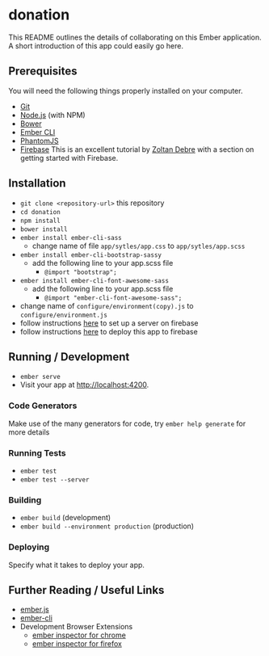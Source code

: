 # donation

This README outlines the details of collaborating on this Ember application.
A short introduction of this app could easily go here.

## Prerequisites

You will need the following things properly installed on your computer.

* [Git](https://git-scm.com/)
* [Node.js](https://nodejs.org/) (with NPM)
* [Bower](https://bower.io/)
* [Ember CLI](https://ember-cli.com/)
* [PhantomJS](http://phantomjs.org/)
* [Firebase](http://yoember.com/#setup-a-server-on-firebase) This is an excellent tutorial by [Zoltan Debre](https://www.linkedin.com/in/zoltandebre) with a section on getting started with Firebase.

## Installation

* `git clone <repository-url>` this repository
* `cd donation`
* `npm install`
* `bower install`
* `ember install ember-cli-sass`
    - change name of file `app/sytles/app.css` to `app/sytles/app.scss`
* `ember install ember-cli-bootstrap-sassy`
    - add the following line to your app.scss file
        + `@import "bootstrap";`
* `ember install ember-cli-font-awesome-sass`
    - add the following line to your app.scss file
        + `@import "ember-cli-font-awesome-sass";`
* change name of `configure/environment(copy).js` to `configure/environment.js`
* follow instructions [here](http://yoember.com/#setup-a-server-on-firebase) to set up a server on firebase
* follow instructions [here](http://yoember.com/#deploy-your-app-using-firebase-hosting-service) to deploy this app to firebase

## Running / Development

* `ember serve`
* Visit your app at [http://localhost:4200](http://localhost:4200).

### Code Generators

Make use of the many generators for code, try `ember help generate` for more details

### Running Tests

* `ember test`
* `ember test --server`

### Building

* `ember build` (development)
* `ember build --environment production` (production)

### Deploying

Specify what it takes to deploy your app.

## Further Reading / Useful Links

* [ember.js](http://emberjs.com/)
* [ember-cli](https://ember-cli.com/)
* Development Browser Extensions
  * [ember inspector for chrome](https://chrome.google.com/webstore/detail/ember-inspector/bmdblncegkenkacieihfhpjfppoconhi)
  * [ember inspector for firefox](https://addons.mozilla.org/en-US/firefox/addon/ember-inspector/)
